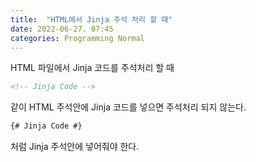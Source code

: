 ```yaml
---
title:  "HTML에서 Jinja 주석 처리 할 때"
date: 2022-06-27. 07:45
categories: Programming Normal
---
```


HTML 파일에서 Jinja 코드를 주석처리 할 때

```html
<!-- Jinja Code -->
```

 같이 HTML 주석안에 Jinja 코드를 넣으면 주석처리 되지 않는다.

```html
{# Jinja Code #}
```

처럼 Jinja 주석안에 넣어줘야 한다.
